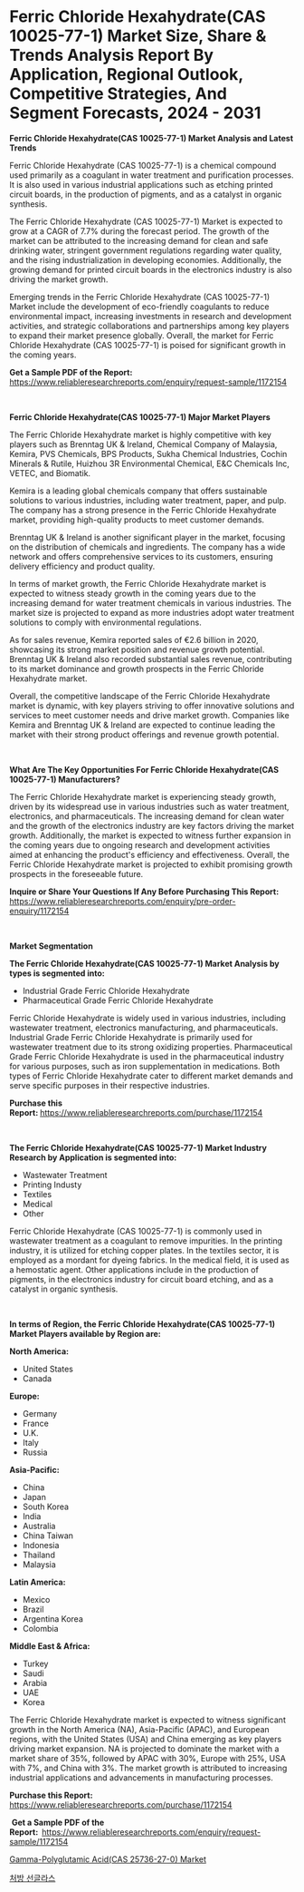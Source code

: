 <p><h1>Ferric Chloride Hexahydrate(CAS 10025-77-1) Market Size, Share & Trends Analysis Report By Application, Regional Outlook, Competitive Strategies, And Segment Forecasts, 2024 - 2031</h1></p><p><strong>Ferric Chloride Hexahydrate(CAS 10025-77-1) Market Analysis and Latest Trends</strong></p>
<p><p>Ferric Chloride Hexahydrate (CAS 10025-77-1) is a chemical compound used primarily as a coagulant in water treatment and purification processes. It is also used in various industrial applications such as etching printed circuit boards, in the production of pigments, and as a catalyst in organic synthesis.</p><p>The Ferric Chloride Hexahydrate (CAS 10025-77-1) Market is expected to grow at a CAGR of 7.7% during the forecast period. The growth of the market can be attributed to the increasing demand for clean and safe drinking water, stringent government regulations regarding water quality, and the rising industrialization in developing economies. Additionally, the growing demand for printed circuit boards in the electronics industry is also driving the market growth.</p><p>Emerging trends in the Ferric Chloride Hexahydrate (CAS 10025-77-1) Market include the development of eco-friendly coagulants to reduce environmental impact, increasing investments in research and development activities, and strategic collaborations and partnerships among key players to expand their market presence globally. Overall, the market for Ferric Chloride Hexahydrate (CAS 10025-77-1) is poised for significant growth in the coming years.</p></p>
<p><strong>Get a Sample PDF of the Report:&nbsp;</strong> <a href="https://www.reliableresearchreports.com/enquiry/request-sample/1172154">https://www.reliableresearchreports.com/enquiry/request-sample/1172154</a></p>
<p>&nbsp;</p>
<p><strong>Ferric Chloride Hexahydrate(CAS 10025-77-1) Major Market Players</strong></p>
<p><p>The Ferric Chloride Hexahydrate market is highly competitive with key players such as Brenntag UK & Ireland, Chemical Company of Malaysia, Kemira, PVS Chemicals, BPS Products, Sukha Chemical Industries, Cochin Minerals & Rutile, Huizhou 3R Environmental Chemical, E&C Chemicals Inc, VETEC, and Biomatik.</p><p>Kemira is a leading global chemicals company that offers sustainable solutions to various industries, including water treatment, paper, and pulp. The company has a strong presence in the Ferric Chloride Hexahydrate market, providing high-quality products to meet customer demands.</p><p>Brenntag UK & Ireland is another significant player in the market, focusing on the distribution of chemicals and ingredients. The company has a wide network and offers comprehensive services to its customers, ensuring delivery efficiency and product quality.</p><p>In terms of market growth, the Ferric Chloride Hexahydrate market is expected to witness steady growth in the coming years due to the increasing demand for water treatment chemicals in various industries. The market size is projected to expand as more industries adopt water treatment solutions to comply with environmental regulations.</p><p>As for sales revenue, Kemira reported sales of €2.6 billion in 2020, showcasing its strong market position and revenue growth potential. Brenntag UK & Ireland also recorded substantial sales revenue, contributing to its market dominance and growth prospects in the Ferric Chloride Hexahydrate market.</p><p>Overall, the competitive landscape of the Ferric Chloride Hexahydrate market is dynamic, with key players striving to offer innovative solutions and services to meet customer needs and drive market growth. Companies like Kemira and Brenntag UK & Ireland are expected to continue leading the market with their strong product offerings and revenue growth potential.</p></p>
<p>&nbsp;</p>
<p><strong>What Are The Key Opportunities For Ferric Chloride Hexahydrate(CAS 10025-77-1) Manufacturers?</strong></p>
<p><p>The Ferric Chloride Hexahydrate market is experiencing steady growth, driven by its widespread use in various industries such as water treatment, electronics, and pharmaceuticals. The increasing demand for clean water and the growth of the electronics industry are key factors driving the market growth. Additionally, the market is expected to witness further expansion in the coming years due to ongoing research and development activities aimed at enhancing the product's efficiency and effectiveness. Overall, the Ferric Chloride Hexahydrate market is projected to exhibit promising growth prospects in the foreseeable future.</p></p>
<p><strong>Inquire or Share Your Questions If Any Before Purchasing This Report:</strong> <a href="https://www.reliableresearchreports.com/enquiry/pre-order-enquiry/1172154">https://www.reliableresearchreports.com/enquiry/pre-order-enquiry/1172154</a></p>
<p>&nbsp;</p>
<p><strong>Market Segmentation</strong></p>
<p><strong>The Ferric Chloride Hexahydrate(CAS 10025-77-1) Market Analysis by types is segmented into:</strong></p>
<p><ul><li>Industrial Grade Ferric Chloride Hexahydrate</li><li>Pharmaceutical Grade Ferric Chloride Hexahydrate</li></ul></p>
<p><p>Ferric Chloride Hexahydrate is widely used in various industries, including wastewater treatment, electronics manufacturing, and pharmaceuticals. Industrial Grade Ferric Chloride Hexahydrate is primarily used for wastewater treatment due to its strong oxidizing properties. Pharmaceutical Grade Ferric Chloride Hexahydrate is used in the pharmaceutical industry for various purposes, such as iron supplementation in medications. Both types of Ferric Chloride Hexahydrate cater to different market demands and serve specific purposes in their respective industries.</p></p>
<p><strong>Purchase this Report:&nbsp;</strong><a href="https://www.reliableresearchreports.com/purchase/1172154">https://www.reliableresearchreports.com/purchase/1172154</a></p>
<p>&nbsp;</p>
<p><strong>The Ferric Chloride Hexahydrate(CAS 10025-77-1) Market Industry Research by Application is segmented into:</strong></p>
<p><ul><li>Wastewater Treatment</li><li>Printing Industy</li><li>Textiles</li><li>Medical</li><li>Other</li></ul></p>
<p><p>Ferric Chloride Hexahydrate (CAS 10025-77-1) is commonly used in wastewater treatment as a coagulant to remove impurities. In the printing industry, it is utilized for etching copper plates. In the textiles sector, it is employed as a mordant for dyeing fabrics. In the medical field, it is used as a hemostatic agent. Other applications include in the production of pigments, in the electronics industry for circuit board etching, and as a catalyst in organic synthesis.</p></p>
<p>&nbsp;</p>
<p><strong>In terms of Region, the Ferric Chloride Hexahydrate(CAS 10025-77-1) Market Players available by Region are:</strong></p>
<p>
    <p> <strong> North America: </strong>
        <ul>
            <li>United States</li>
            <li>Canada</li>
        </ul>
        </p> 
    <p> <strong> Europe: </strong>
        <ul>
            <li>Germany</li>
            <li>France</li>
            <li>U.K.</li>
            <li>Italy</li>
            <li>Russia</li>
        </ul>
        </p> 
    <p> <strong> Asia-Pacific: </strong>
        <ul>
            <li>China</li>
            <li>Japan</li>
            <li>South Korea</li>
            <li>India</li>
            <li>Australia</li>
            <li>China Taiwan</li>
            <li>Indonesia</li>
            <li>Thailand</li>
            <li>Malaysia</li>
        </ul>
        </p> 
    <p> <strong> Latin America: </strong>
        <ul>
            <li>Mexico</li>
            <li>Brazil</li>
            <li>Argentina Korea</li>
            <li>Colombia</li>
        </ul>
        </p> 
    <p> <strong> Middle East & Africa: </strong>
        <ul>
            <li>Turkey</li>
            <li>Saudi</li>
            <li>Arabia</li>
            <li>UAE</li>
            <li>Korea</li>
        </ul>
    </p>
    </p>
<p><p>The Ferric Chloride Hexahydrate market is expected to witness significant growth in the North America (NA), Asia-Pacific (APAC), and European regions, with the United States (USA) and China emerging as key players driving market expansion. NA is projected to dominate the market with a market share of 35%, followed by APAC with 30%, Europe with 25%, USA with 7%, and China with 3%. The market growth is attributed to increasing industrial applications and advancements in manufacturing processes.</p></p>
<p><strong>Purchase this Report: </strong><a href="https://www.reliableresearchreports.com/purchase/1172154">https://www.reliableresearchreports.com/purchase/1172154</a></p>
<p>&nbsp;<strong>Get a Sample PDF of the Report:&nbsp;&nbsp;</strong><a href="https://www.reliableresearchreports.com/enquiry/request-sample/1172154">https://www.reliableresearchreports.com/enquiry/request-sample/1172154</a></p>
<p><strong></strong></p>
<p><p><a href="https://github.com/GroverBarry/Market-Research-Report-List-4/blob/main/gamma-polyglutamic-acidcas-25736-27-0-market.md">Gamma-Polyglutamic Acid(CAS 25736-27-0) Market</a></p><p><a href="https://github.com/idcefvhkdut6/Market-Research-Report-List-1/blob/main/5246489282.md">처방 선글라스</a></p></p>